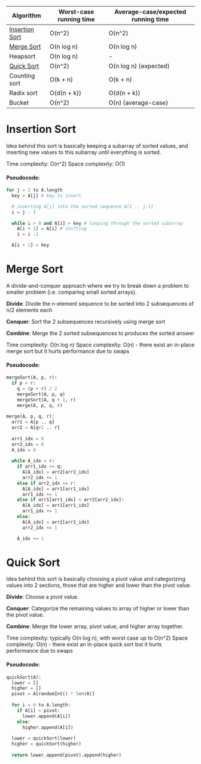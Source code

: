 | Algorithm      	| Worst-case running time 	| Average-case/expected running time 	|
|----------------	|-------------------------	|------------------------------------	|
| [Insertion Sort](#insertion_sort) 	| O(n^2)                  	| O(n^2)                             	|
| [Merge Sort](#merge_sort)     	| O(n log n)              	| O(n log n)                         	|
| Heapsort       	| O(n log n)              	| -                                  	|
| [Quick Sort](#quick_sort)      	| O(n^2)                  	| O(n log n) {expected}              	|
| Counting sort  	| O(k + n)                	| O(k + n)                           	|
| Radix sort     	| O(d(n + k))             	| O(d(n + k))                        	|
| Bucket         	| O(n^2)                  	| O(n) {average-case}                	|

<a name='insertion_sort'></a>
# Insertion Sort
Idea behind this sort is basically keeping a subarray of sorted values, and inserting new values to this subarray until everything is sorted.

Time complexity: O(n^2)
Space complexity: O(1)

#### Pseudocode:
```python
for j = 2 to A.length
  key = A[j] # key to insert

  # inserting A[j] into the sorted sequence A[1 .. j-1]
  i = j - 1
  
  while i > 0 and A[i] > key # looping through the sorted subarray
    A[i + 1] = A[i] # shifting
    i = i -1

  A[i + 1] = key
```

<a name='merge_sort'></a>
# Merge Sort
A divide-and-conquer approach where we try to break down a problem to smaller problem (i.e. comparing small sorted arrays).

**Divide**: Divide the n-element sequence to be sorted into 2 subsequences of n/2 elements each

**Conquer**: Sort the 2 subsequences recursively using merge sort

**Combine**: Merge the 2 sorted subsequences to produces the sorted answer

Time complexity: O(n log n)
Space complexity: O(n) - there exist an in-place merge sort but it hurts performance due to swaps

#### Pseudocode:
```python
mergeSort(A, p, r):
  if p < r:
    q = (p + r) / 2
    mergeSort(A, p, q)
    mergeSort(A, q + 1, r)
    merge(A, p, q, r)
    
merge(A, p, q, r):
  arr1 = A[p .. q]
  arr2 = A[q+1 .. r]
  
  arr1_idx = 0
  arr2_idx = 0
  A_idx = 0
  
  while A_idx < r:
    if arr1_idx >= q:
      A[A_idx] = arr2[arr2_idx]
      arr2_idx += 1
    else if arr2_idx >= r:
      A[A_idx] = arr1[arr1_idx]
      arr1_idx += 1
    else if arr1[arr1_idx] < arr2[arr2_idx]:
      A[A_idx] = arr1[arr1_idx]
      arr1_idx += 1
    else:
      A[A_idx] = arr2[arr2_idx]
      arr2_idx += 1

    A_idx += 1
```

<a name='quick_sort'></a>
# Quick Sort
Idea behind this sort is basically choosing a pivot value and categorizing values into 2 sections, those that are higher and lower than the pivot value.

**Divide**: Choose a pivot value.

**Conquer**: Categorize the remaining values to array of higher or lower than the pivot value.

**Combine**: Merge the lower array, pivot value, and higher array together.

Time complexity: typically O(n log n), with worst case up to O(n^2)
Space complexity: O(n) - there exist an in-place quick sort but it hurts performance due to swaps

#### Pseudocode:
```python
quickSort(A):
  lower = []
  higher = []
  pivot = A[randomInt() * len(A)]
  
  for i = 0 to A.length:
    if A[i] < pivot:
      lower.append(A[i])
    else:
      higher.append(A[i])
  
  lower = quickSort(lower)
  higher = quickSort(higher)
  
  return lower.append(pivot).append(higher)
```
